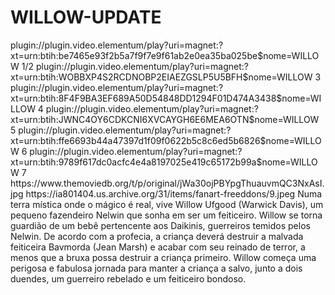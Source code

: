 # WILLOW-UPDATE

<item>
<title>[COLOR silver][B] WILLOW 1º TEMPOARADA [/COLOR][/B][COLOR yellow]  FULL HD  [B][/COLOR][/B]</title>
<link>plugin://plugin.video.elementum/play?uri=magnet:?xt=urn:btih:be7465e93f2b5a7f9f7e9f61ab2e0ea35ba025be$nome=WILLOW 1/2</link>
<link>plugin://plugin.video.elementum/play?uri=magnet:?xt=urn:btih:WOBBXP4S2RCDNOBP2EIAEZGSLP5U5BFH$nome=WILLOW 3</link>
<link>plugin://plugin.video.elementum/play?uri=magnet:?xt=urn:btih:8F4F9BA3EF689A50D54848DD1294F01D474A3438$nome=WILLOW 4</link>
<link>plugin://plugin.video.elementum/play?uri=magnet:?xt=urn:btih:JWNC4OY6CDKCNI6XVCAYGH6E6MEA6OTN$nome=WILLOW 5</link>
<link>plugin://plugin.video.elementum/play?uri=magnet:?xt=urn:btih:ffe6693b44a47397d1f09f0622b5c8c6ed5b6826$nome=WILLOW 6</link>
<link>plugin://plugin.video.elementum/play?uri=magnet:?xt=urn:btih:9789f617dc0acfc4e4a8197025e419c65172b99a$nome=WILLOW 7</link>
<thumbnail>https://www.themoviedb.org/t/p/original/jWa30ojPBYpgThuauvmQC3NxAsI.jpg</thumbnail>
<fanart>https://ia801404.us.archive.org/31/items/fanart-freeddons/9.jpeg</fanart>
<info>Numa terra mística onde o mágico é real, vive Willow Ufgood (Warwick Davis), um pequeno fazendeiro Nelwin que sonha em ser um feiticeiro. Willow se torna guardião de um bebê pertencente aos Daikinis, guerreiros temidos pelos Nelwin. De acordo com a profecia, a criança deverá destruir a malvada feiticeira Bavmorda (Jean Marsh) e acabar com seu reinado de terror, a menos que a bruxa possa destruir a criança primeiro. Willow começa uma perigosa e fabulosa jornada para manter a criança a salvo, junto a dois duendes, um guerreiro rebelado e um feiticeiro bondoso.</info>
</item>
